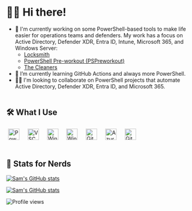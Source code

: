 # 👋🏻 Hi there!

- 🔭 I'm currently working on some PowerShell-based tools to make life easier for operations teams and defenders. My work has a focus on Active Directory, Defender XDR, Entra ID, Intune, Microsoft 365, and Windows Server:
  - [Locksmith](https://github.com/TrimarcJake/Locksmith)
  - [PowerShell Pre-workout (PSPreworkout)](https://github.com/SamErde/PowerShell-Pre-Workout)
  - [The Cleaners](https://github.com/SamErde/TheCleaners)
- 🌱 I’m currently learning GitHub Actions and always more PowerShell.
- 👨‍💻 I'm looking to collaborate on PowerShell projects that automate Active Directory, Defender XDR, Entra ID, and Microsoft 365.
&nbsp;  
&nbsp;  

## 🛠️ What I Use
<div id="logos">
  <img alt="PowerShell" width="30px" src="https://raw.githubusercontent.com/PowerShell/PowerShell/6ceaf92bf941f8c08367016c8cfe1dcc9aafbce1/assets/ps_black_128.svg" style="margin:5px" />  &nbsp;  
  <img alt="VSCode" width="30px" src="https://cdn.jsdelivr.net/gh/devicons/devicon/icons/vscode/vscode-original.svg" style="margin:5px" />  &nbsp;  
  <img alt="Windows Terminal" width="30px" src="https://raw.githubusercontent.com/microsoft/terminal/main/res/terminal.ico" style="margin:5px" />  &nbsp;  
  <img alt="Windows" width="30px" src="https://cdn.jsdelivr.net/gh/devicons/devicon@latest/icons/windows11/windows11-original.svg" style="margin:5px" />  &nbsp;  
  <img alt="Git" width="30px" src="https://cdn.jsdelivr.net/gh/devicons/devicon/icons/git/git-original.svg" style="margin:5px" />  &nbsp;  
  <img alt="Azure" width="30px" src="https://cdn.jsdelivr.net/gh/devicons/devicon/icons/azure/azure-original.svg" style="margin:5px" />  &nbsp;  
  <img alt="GitHub" width="30px" src="https://cdn.jsdelivr.net/gh/devicons/devicon/icons/github/github-original.svg" style="margin:5px" />  
</div>
&nbsp;  
&nbsp;  

## 🔢 Stats for Nerds

[![Sam's GitHub stats](https://github-readme-stats.vercel.app/api?username=SamErde&count_private=true)](https://github.com/anuraghazra/github-readme-stats)

[![Sam's GitHub stats](https://github-readme-streak-stats.herokuapp.com/?user=SamErde)](https://github.com/SamErde)

![Profile views][views]

<!-- link references -->
[views]: https://komarev.com/ghpvc/?username=samerde

